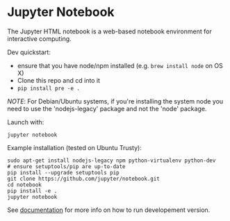 # Jupyter Notebook

The Jupyter HTML notebook is a web-based notebook environment for interactive computing.

Dev quickstart:

* ensure that you have node/npm installed (e.g. `brew install node` on OS X)
* Clone this repo and cd into it
* `pip install pre -e .`

_NOTE_: For Debian/Ubuntu systems, if you're installing the system node you need
to use the 'nodejs-legacy' package and not the 'node' package.

Launch with:

    jupyter notebook

Example installation (tested on Ubuntu Trusty):

```
sudo apt-get install nodejs-legacy npm python-virtualenv python-dev
# ensure setuptools/pip are up-to-date
pip install --upgrade setuptools pip
git clone https://github.com/jupyter/notebook.git
cd notebook
pip install -e .
jupyter notebook
```

See [documentation](http://jupyter-notebook.readthedocs.org/en/latest/development.html) for more info on how to run developement version.
